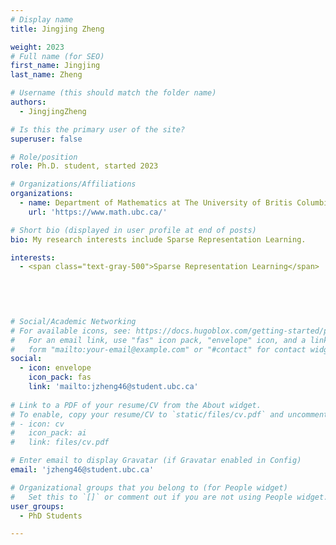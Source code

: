 ```yaml
---
# Display name
title: Jingjing Zheng

weight: 2023
# Full name (for SEO)
first_name: Jingjing
last_name: Zheng

# Username (this should match the folder name)
authors:
  - JingjingZheng

# Is this the primary user of the site?
superuser: false

# Role/position
role: Ph.D. student, started 2023

# Organizations/Affiliations
organizations:
  - name: Department of Mathematics at The University of Britis Columbia
    url: 'https://www.math.ubc.ca/'

# Short bio (displayed in user profile at end of posts)
bio: My research interests include Sparse Representation Learning.

interests:
  - <span class="text-gray-500">Sparse Representation Learning</span>
 
 

 

# Social/Academic Networking
# For available icons, see: https://docs.hugoblox.com/getting-started/page-builder/#icons
#   For an email link, use "fas" icon pack, "envelope" icon, and a link in the
#   form "mailto:your-email@example.com" or "#contact" for contact widget.
social:
  - icon: envelope
    icon_pack: fas
    link: 'mailto:jzheng46@student.ubc.ca'
  
# Link to a PDF of your resume/CV from the About widget.
# To enable, copy your resume/CV to `static/files/cv.pdf` and uncomment the lines below.
# - icon: cv
#   icon_pack: ai
#   link: files/cv.pdf

# Enter email to display Gravatar (if Gravatar enabled in Config)
email: 'jzheng46@student.ubc.ca'

# Organizational groups that you belong to (for People widget)
#   Set this to `[]` or comment out if you are not using People widget.
user_groups:
  - PhD Students

---
```


 
